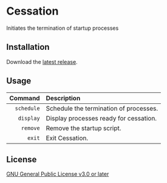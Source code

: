 # Cessation

Initiates the termination of startup processes

## Installation

Download the [latest release](https://github.com/rylan-justice/cessation/releases/latest).

## Usage

| Command    | Description                            |
|       ---: | :---                                   |
| `schedule` | Schedule the termination of processes. |
| `display`  | Display processes ready for cessation. |
| `remove`   | Remove the startup script.             |
| `exit`     | Exit Cessation.                        |

## License

[GNU General Public License v3.0 or later](COPYING)

